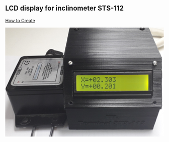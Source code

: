 ## LCD display for inclinometer STS-112
[How to Create](https://itllab.wordpress.com/2020/05/02/lcd-%d0%b4%d0%b8%d1%81%d0%bf%d0%bb%d0%b5%d0%b9-%d0%b4%d0%bb%d1%8f-%d0%b8%d0%bd%d0%ba%d0%bb%d0%b8%d0%bd%d0%be%d0%bc%d0%b5%d1%82%d1%80%d0%b0-sts-112/)

![alt text](https://github.com/itllab/Inclinometer-STS-112/blob/master/%D0%A0%D0%B8%D1%814.1.jpg)
